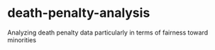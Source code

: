 # death-penalty-analysis
Analyzing death penalty data particularly in terms of fairness toward minorities
